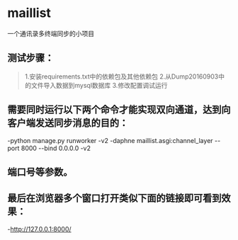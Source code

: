 # maillist
一个通讯录多终端同步的小项目

## 测试步骤：
> 1.安装requirements.txt中的依赖包及其他依赖包
> 2.从Dump20160903中的文件导入数据到mysql数据库
> 3.修改配置调试运行

## 需要同时运行以下两个命令才能实现双向通道，达到向客户端发送同步消息的目的：
-python manage.py runworker -v2
-daphne maillist.asgi:channel_layer --port 8000 --bind 0.0.0.0 -v2
## 端口号等参数。

## 最后在浏览器多个窗口打开类似下面的链接即可看到效果：
-http://127.0.0.1:8000/
